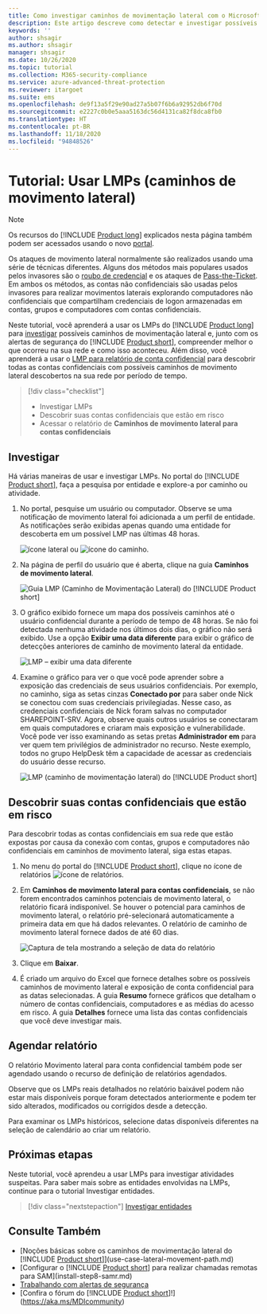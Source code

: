 ```yaml
---
title: Como investigar caminhos de movimentação lateral com o Microsoft Defender para Identidade
description: Este artigo descreve como detectar e investigar possíveis ataques de caminho de movimentação lateral com o Microsoft Defender para Identidade.
keywords: ''
author: shsagir
ms.author: shsagir
manager: shsagir
ms.date: 10/26/2020
ms.topic: tutorial
ms.collection: M365-security-compliance
ms.service: azure-advanced-threat-protection
ms.reviewer: itargoet
ms.suite: ems
ms.openlocfilehash: de9f13a5f29e90ad27a5b07f6b6a92952db6f70d
ms.sourcegitcommit: e2227c0b0e5aaa5163dc56d4131ca82f8dca8fb0
ms.translationtype: HT
ms.contentlocale: pt-BR
ms.lasthandoff: 11/18/2020
ms.locfileid: "94848526"
---
```

# <a name="tutorial-use-lateral-movement-paths-lmps"></a>Tutorial: Usar LMPs (caminhos de movimento lateral)

> [!NOTE]
> Os recursos do [!INCLUDE [Product long](includes/product-long.md)] explicados nesta página também podem ser acessados usando o novo [portal](https://portal.cloudappsecurity.com).

Os ataques de movimento lateral normalmente são realizados usando uma série de técnicas diferentes. Alguns dos métodos mais populares usados pelos invasores são o [roubo de credencial](suspicious-activity-guide.md#) e os ataques de [Pass-the-Ticket](suspicious-activity-guide.md). Em ambos os métodos, as contas não confidenciais são usadas pelos invasores para realizar movimentos laterais explorando computadores não confidenciais que compartilham credenciais de logon armazenadas em contas, grupos e computadores com contas confidenciais.

Neste tutorial, você aprenderá a usar os LMPs do [!INCLUDE [Product long](includes/product-long.md)] para [investigar](#investigate) possíveis caminhos de movimentação lateral e, junto com os alertas de segurança do [!INCLUDE [Product short](includes/product-short.md)], compreender melhor o que ocorreu na sua rede e como isso aconteceu. Além disso, você aprenderá a usar o [LMP para relatório de conta confidencial](#discover-your-at-risk-sensitive-accounts) para descobrir todas as contas confidenciais com possíveis caminhos de movimento lateral descobertos na sua rede por período de tempo.

> [!div class="checklist"]
>
> - Investigar LMPs
> - Descobrir suas contas confidenciais que estão em risco
> - Acessar o relatório de **Caminhos de movimento lateral para contas confidenciais**

## <a name="investigate"></a>Investigar

Há várias maneiras de usar e investigar LMPs. No portal do [!INCLUDE [Product short](includes/product-short.md)], faça a pesquisa por entidade e explore-a por caminho ou atividade.

1. No portal, pesquise um usuário ou computador. Observe se uma notificação de movimento lateral foi adicionada a um perfil de entidade. As notificações serão exibidas apenas quando uma entidade for descoberta em um possível LMP nas últimas 48 horas.

    ![ícone lateral](media/lateral-movement-icon.png) ou ![ícone do caminho](media/paths-icon.png).

1. Na página de perfil do usuário que é aberta, clique na guia **Caminhos de movimento lateral**.

    ![Guia LMP (Caminho de Movimentação Lateral) do [!INCLUDE [Product short](includes/product-short.md)]](media/lateral-movement-path-tab.png)

1. O gráfico exibido fornece um mapa dos possíveis caminhos até o usuário confidencial durante a período de tempo de 48 horas. Se não foi detectada nenhuma atividade nos últimos dois dias, o gráfico não será exibido. Use a opção **Exibir uma data diferente** para exibir o gráfico de detecções anteriores de caminho de movimento lateral da entidade.

    ![LMP – exibir uma data diferente](media/view-different-date.png)

1. Examine o gráfico para ver o que você pode aprender sobre a exposição das credenciais de seus usuários confidenciais. Por exemplo, no caminho, siga as setas cinzas **Conectado por** para saber onde Nick se conectou com suas credenciais privilegiadas. Nesse caso, as credenciais confidenciais de Nick foram salvas no computador SHAREPOINT-SRV. Agora, observe quais outros usuários se conectaram em quais computadores e criaram mais exposição e vulnerabilidade. Você pode ver isso examinando as setas pretas **Administrador em** para ver quem tem privilégios de administrador no recurso. Neste exemplo, todos no grupo HelpDesk têm a capacidade de acessar as credenciais do usuário desse recurso.

    ![LMP (caminho de movimentação lateral) do [!INCLUDE [Product short](includes/product-short.md)]](media/lmp.png)

## <a name="discover-your-at-risk-sensitive-accounts"></a>Descobrir suas contas confidenciais que estão em risco

Para descobrir todas as contas confidenciais em sua rede que estão expostas por causa da conexão com contas, grupos e computadores não confidenciais em caminhos de movimento lateral, siga estas etapas.

1. No menu do portal do [!INCLUDE [Product short](includes/product-short.md)], clique no ícone de relatórios ![ícone de relatórios](media/report-icon.png).

1. Em **Caminhos de movimento lateral para contas confidenciais**, se não forem encontrados caminhos potenciais de movimento lateral, o relatório ficará indisponível. Se houver o potencial para caminhos de movimento lateral, o relatório pré-selecionará automaticamente a primeira data em que há dados relevantes. O relatório de caminho de movimento lateral fornece dados de até 60 dias.

    ![Captura de tela mostrando a seleção de data do relatório](media/reports.png)

1. Clique em **Baixar**.

1. É criado um arquivo do Excel que fornece detalhes sobre os possíveis caminhos de movimento lateral e exposição de conta confidencial para as datas selecionadas. A guia **Resumo** fornece gráficos que detalham o número de contas confidenciais, computadores e as médias do acesso em risco. A guia **Detalhes** fornece uma lista das contas confidenciais que você deve investigar mais.

## <a name="schedule-report"></a>Agendar relatório

O relatório Movimento lateral para conta confidencial também pode ser agendado usando o recurso de definição de relatórios agendados.

Observe que os LMPs reais detalhados no relatório baixável podem não estar mais disponíveis porque foram detectados anteriormente e podem ter sido alterados, modificados ou corrigidos desde a detecção.

Para examinar os LMPs históricos, selecione datas disponíveis diferentes na seleção de calendário ao criar um relatório.

## <a name="next-steps"></a>Próximas etapas

Neste tutorial, você aprendeu a usar LMPs para investigar atividades suspeitas. Para saber mais sobre as entidades envolvidas na LMPs, continue para o tutorial Investigar entidades.

> [!div class="nextstepaction"]
> [Investigar entidades](investigate-entity.md)

## <a name="see-also"></a>Consulte Também

- [Noções básicas sobre os caminhos de movimentação lateral do [!INCLUDE [Product short](includes/product-short.md)]](use-case-lateral-movement-path.md)
- [Configurar o [!INCLUDE [Product short](includes/product-short.md)] para realizar chamadas remotas para SAM](install-step8-samr.md)
- [Trabalhando com alertas de segurança](working-with-suspicious-activities.md)
- [Confira o fórum do [!INCLUDE [Product short](includes/product-short.md)]!](https://aka.ms/MDIcommunity)
